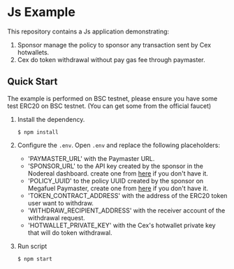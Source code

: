 # Js Example

This repository contains a Js application demonstrating:

1. Sponsor manage the policy to sponsor any transaction sent by Cex hotwallets.
2. Cex do token withdrawal without pay gas fee through paymaster.

## Quick Start

The example is performed on BSC testnet, please ensure you have some test ERC20 on BSC testnet. (You can get some
from the official faucet)

1. Install the dependency.
    ```shell
    $ npm install
    ```

2. Configure the `.env`.
   Open `.env` and replace the following placeholders:

    - 'PAYMASTER_URL' with the Paymaster URL.
    - 'SPONSOR_URL' to the API key created by the sponsor in the Nodereal dashboard. create one
      from [here](https://docs.nodereal.io/docs/megafuel-sponsor-guidelines) if you don't have it.
    - 'POLICY_UUID' to the policy UUID created by the sponsor on Megafuel Paymaster, create one
      from [here](https://docs.nodereal.io/docs/megafuel-sponsor-guidelines) if you don't have it.
    - 'TOKEN_CONTRACT_ADDRESS' with the address of the ERC20 token user want to withdraw.
    - 'WITHDRAW_RECIPIENT_ADDRESS' with the receiver account of the withdrawal request.
    - 'HOTWALLET_PRIVATE_KEY' with the Cex's hotwallet private key that will do token withdrawal.

3. Run script
    ```shell
    $ npm start
    ```
